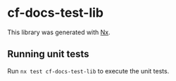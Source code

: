 # cf-docs-test-lib

This library was generated with [Nx](https://nx.dev).

## Running unit tests

Run `nx test cf-docs-test-lib` to execute the unit tests.
